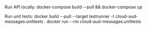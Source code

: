 Run API locally:
docker-compose build --pull && docker-compose up

Run unit tests:
docker build --pull --target testrunner -t cloud-aud-messages:unittests .
docker run --rm cloud-aud-messages:unittests